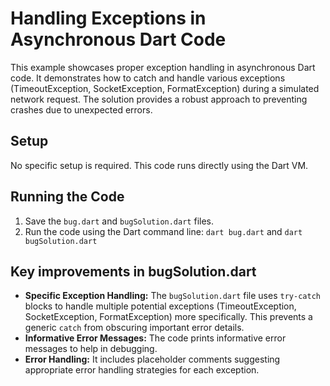 # Handling Exceptions in Asynchronous Dart Code

This example showcases proper exception handling in asynchronous Dart code.  It demonstrates how to catch and handle various exceptions (TimeoutException, SocketException, FormatException) during a simulated network request.  The solution provides a robust approach to preventing crashes due to unexpected errors.

## Setup

No specific setup is required.  This code runs directly using the Dart VM.

## Running the Code

1. Save the `bug.dart` and `bugSolution.dart` files.
2. Run the code using the Dart command line: `dart bug.dart` and `dart bugSolution.dart`

## Key improvements in bugSolution.dart

*   **Specific Exception Handling:** The `bugSolution.dart` file uses `try-catch` blocks to handle multiple potential exceptions (TimeoutException, SocketException, FormatException) more specifically.  This prevents a generic `catch` from obscuring important error details.
*   **Informative Error Messages:** The code prints informative error messages to help in debugging.
*   **Error Handling:**  It includes placeholder comments suggesting appropriate error handling strategies for each exception.